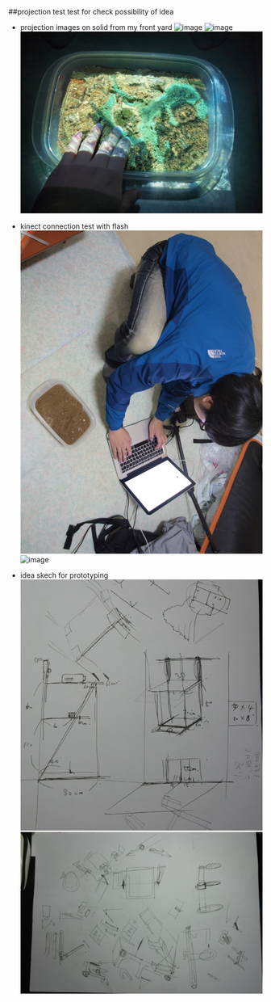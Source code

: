 ##projection test
test for check possibility of idea

* projection images on solid from my front yard
![image](../project_images/post/02/P4042003.jpg?raw=true "image")
![image](../project_images/post/02/P4042010.JPG?raw=true "image")
![image](../project_images/post/02/P4042015.JPG?raw=true "image")

* kinect connection test with flash
![image](../project_images/post/02/P4042018.jpg?raw=true "image")
![image](../project_images/post/02/P4042020.JPG?raw=true "image")

* idea skech for prototyping
![image](../project_images/post/common/SAM_2692.JPG?raw=true "image")
![image](../project_images/post/common/SAM_2691.JPG?raw=true "image")